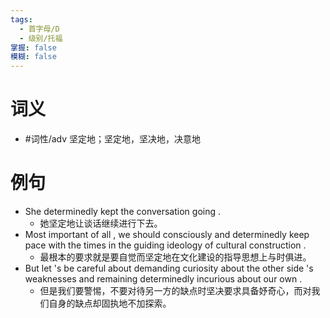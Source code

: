 ```yaml
---
tags:
  - 首字母/D
  - 级别/托福
掌握: false
模糊: false
---
```

# 词义
- #词性/adv  坚定地；坚定地，坚决地，决意地
# 例句
- She determinedly kept the conversation going .
	- 她坚定地让谈话继续进行下去。
- Most important of all , we should consciously and determinedly keep pace with the times in the guiding ideology of cultural construction .
	- 最根本的要求就是要自觉而坚定地在文化建设的指导思想上与时俱进。
- But let 's be careful about demanding curiosity about the other side 's weaknesses and remaining determinedly incurious about our own .
	- 但是我们要警惕，不要对待另一方的缺点时坚决要求具备妤奇心，而对我们自身的缺点却固执地不加探索。
